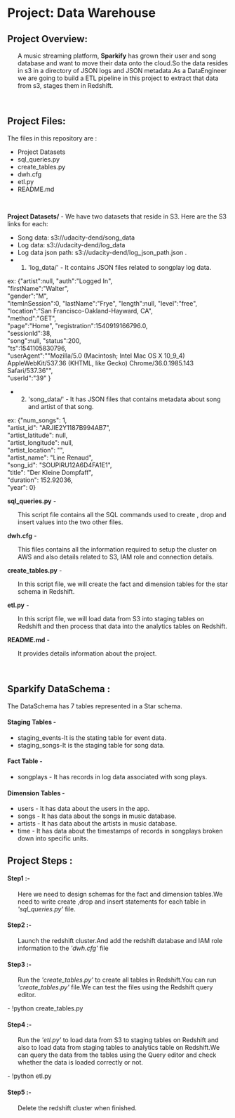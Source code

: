 # Project: Data Warehouse

## Project Overview:

<ul>A music streaming platform, <strong>Sparkify</strong> has grown their user and song database and want to move their data onto the cloud.So the data resides in s3 in a directory of JSON logs and JSON metadata.As a DataEngineer we are going to build a ETL pipeline in this project to extract that data from s3, stages them in Redshift.</ul><br>

## Project Files:
The files in this repository are :
- Project Datasets
- sql_queries.py
- create_tables.py
- dwh.cfg
- etl.py
- README.md
<br>

**Project Datasets/** - We have two datasets that reside in S3. Here are the S3 links for each:

- Song data: s3://udacity-dend/song_data
- Log data: s3://udacity-dend/log_data
- Log data json path: s3://udacity-dend/log_json_path.json
.
- 1. 'log_data/' - It contains JSON files related to songplay log data.

ex:
    {"artist":null,
     "auth":"Logged In",  
     "firstName":"Walter",  
     "gender":"M",  
     "itemInSession":0,
     "lastName":"Frye",
     "length":null,
     "level":"free",  
     "location":"San Francisco-Oakland-Hayward, CA",  
     "method":"GET",  
     "page":"Home",
     "registration":1540919166796.0,  
     "sessionId":38,  
     "song":null,
     "status":200,  
     "ts":1541105830796,  <br>
     "userAgent":"\"Mozilla\/5.0 (Macintosh; Intel Mac OS X 10_9_4) AppleWebKit\/537.36 (KHTML, like Gecko) Chrome\/36.0.1985.143 Safari\/537.36\"",  <br>
     "userId":"39"
     }
- 2. 'song_data/' - It has JSON files that contains metadata about song and artist of that song.

ex:
    {"num_songs": 1,<br>
     "artist_id": "ARJIE2Y1187B994AB7",<br>
     "artist_latitude": null, <br>
     "artist_longitude": null,<br>
      "artist_location": "",<br>
      "artist_name": "Line Renaud",<br>
      "song_id": "SOUPIRU12A6D4FA1E1", <br>
      "title": "Der Kleine Dompfaff",<br>
      "duration": 152.92036, <br>
      "year": 0}

**sql_queries.py** - <ul>This script file contains all the SQL commands used to create , drop and insert  values into the two other files.</ul>

**dwh.cfg** -<ul>This files contains all the information required to setup the cluster on AWS and also details related to S3, IAM role and connection details.</ul>

**create_tables.py** - <ul>In this script file, we will create the fact and dimension tables for the star schema in Redshift.</ul>

**etl.py** -<ul> In this script file, we will load data from S3 into staging tables on Redshift and then process that data into the analytics tables on Redshift.</ul>

**README.md** - <ul>It provides details information about the project.</ul>

<br>

## Sparkify DataSchema :
The DataSchema has 7 tables represented in a Star schema.

#### Staging Tables -
- staging_events-It is the stating table for event data.
- staging_songs-It is the staging table for song data.

#### Fact Table -
- songplays - It has records in log data associated with song plays.  

#### Dimension Tables -
- users - It has data about the users in the app.
- songs - It has data about the songs in music database.
- artists - It has data about the artists in music database.
- time - It has data about the timestamps of records in songplays broken down into specific units.

## Project Steps :
#### Step1 :-
<ul>Here we need to design schemas for the fact and dimension tables.We need to write create ,drop and insert statements for each table in <em>'sql_queries.py'</em> file.</ul>

#### Step2 :-
<ul>Launch the redshift cluster.And add the redshift database and IAM role information to the <em>'dwh.cfg'</em> file </ul>

#### Step3 :-
<ul>Run the <em>'create_tables.py'</em> to create all tables in Redshift.You can run <em>'create_tables.py'</em> file.We can test the files using the Redshift query editor.</ul>
- !python create_tables.py

#### Step4 :-
<ul>Run the <em>'etl.py'</em> to load data from S3 to staging tables on Redshift and also to load data from staging tables to analytics table on Redshift.We can query the data from the tables using the Query editor and check whether the data is loaded correctly or not.</ul>
- !python etl.py

#### Step5 :-
<ul> Delete the redshift cluster when finished. </ul>
